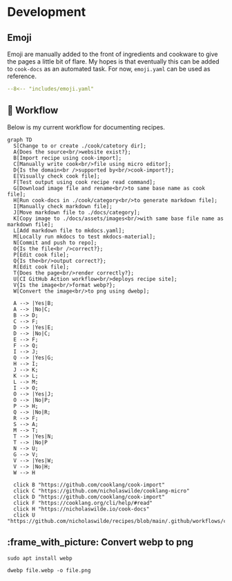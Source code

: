 # Development

## Emoji

Emoji are manually added to the front of ingredients and cookware to give the pages a little bit of flare. My hopes is
that eventually this can be added to `cook-docs` as an automated task. For now, `emoji.yaml` can be used as reference.

```yaml title="emoji.yaml"
--8<-- "includes/emoji.yaml"
```

## :runner: Workflow

Below is my current workflow for documenting recipes.

``` mermaid
graph TD
  S[Change to or create ./cook/catetory dir];
  A{Does the source<br/>website exist?};
  B[Import recipe using cook-import];
  C[Manually write cook<br/>file using micro editor];
  D{Is the domain<br />supported by<br/>cook-import?};
  E[Visually check cook file];
  F[Test output using cook recipe read command];
  G[Download image file and rename<br/>to same base name as cook file];
  H[Run cook-docs in ./cook/category<br/>to generate markdown file];
  I[Manually check markdown file];
  J[Move markdown file to ./docs/category];
  K[Copy image to ./docs/assets/images<br/>with same base file name as markdown file];
  L[Add markdown file to mkdocs.yaml];
  M[Locally run mkdocs to test mkdocs-material];
  N[Commit and push to repo];
  O{Is the file<br />correct?};
  P[Edit cook file];
  Q{Is the<br/>output correct?};
  R[Edit cook file];
  T{Does the page<br/>render correctly?};
  U[CI GitHub Action workflow<br/>deploys recipe site];
  V{Is the image<br/>format webp?};
  W[Convert the image<br/>to png using dwebp];

  A --> |Yes|B;
  A --> |No|C;
  B --> D;
  C --> F;
  D --> |Yes|E;
  D --> |No|C;
  E --> F;
  F --> Q;
  I --> J;
  Q --> |Yes|G;
  H --> I;
  J --> K;
  K --> L;
  L --> M;
  I --> O;
  O --> |Yes|J;
  O --> |No|P;
  P --> H;
  Q --> |No|R;
  R --> F;
  S --> A;
  M --> T;
  T --> |Yes|N;
  T --> |No|P
  N --> U;
  G --> V;
  V --> |Yes|W;
  V --> |No|H;
  W --> H

  click B "https://github.com/cooklang/cook-import"
  click C "https://github.com/nicholaswilde/cooklang-micro"
  click D "https://github.com/cooklang/cook-import"
  click F "https://cooklang.org/cli/help/#read"
  click H "https://nicholaswilde.io/cook-docs"
  click U "https://github.com/nicholaswilde/recipes/blob/main/.github/workflows/ci.yaml"
```

## :frame_with_picture: Convert webp to png

```shell title="Installation"
sudo apt install webp
```

```shell title="Convert"
dwebp file.webp -o file.png
```
